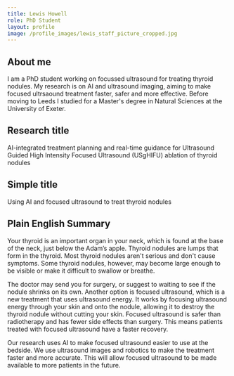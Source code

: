 ```yaml
---
title: Lewis Howell
role: PhD Student
layout: profile
image: /profile_images/lewis_staff_picture_cropped.jpg
---
```


## About me

I am a PhD student working on focussed ultrasound for treating thyroid nodules. My research is on AI and ultrasound imaging, aiming to make focused ultrsaound treatment faster, safer and more effective. Before moving to Leeds I studied for a Master's degree in Natural Sciences at the University of Exeter.

## Research title

AI-integrated treatment planning and real-time guidance for Ultrasound Guided High Intensity Focused Ultrasound (USgHIFU) ablation of thyroid nodules

## Simple title

Using AI and focused ultrasound to treat thyroid nodules  

## Plain English Summary
Your thyroid is an important organ in your neck, which is found at the base of the neck, just below the Adam’s apple. Thyroid nodules are lumps that form in the thyroid. Most thyroid nodules aren't serious and don't cause symptoms. Some thyroid nodules, however, may become large enough to be visible or make it difficult to swallow or breathe. 

The doctor may send you for surgery, or suggest to waiting to see if the nodule shrinks on its own. Another option is focused ultrasound, which is a new treatment that uses ultrasound energy. It works by focusing ultrasound energy through your skin and onto the nodule, allowing it to destroy the thyroid nodule without cutting your skin. Focused ultrasound is safer than radiotherapy and has fewer side effects than surgery. This means patients treated with focused ultrasound have a faster recovery. 

Our research uses AI to make focused ultrasound easier to use at the bedside. We use ultrasound images and robotics to make the treatment faster and more accurate. This will allow focused ultrasound to be made available to more patients in the future. 
